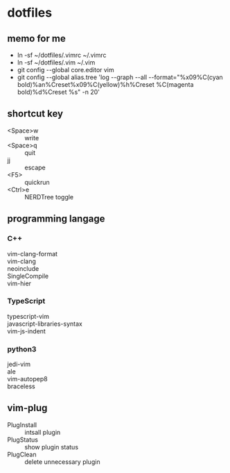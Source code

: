 # dotfiles

## memo for me
- ln -sf ~/dotfiles/.vimrc ~/.vimrc
- ln -sf ~/dotfiles/.vim ~/.vim
- git config --global core.editor vim
- git config --global alias.tree 'log --graph --all --format="%x09%C(cyan bold)%an%Creset%x09%C(yellow)%h%Creset %C(magenta bold)%d%Creset %s" -n 20'
</li>

## shortcut key
<dl>
  <dt>&lt;Space&gt;w</dt>
    <dd>write</dd>
  <dt>&lt;Space&gt;q</dt>
    <dd>quit</dd>
  <dt>jj</dt>
    <dd>escape</dd>
  <dt>&lt;F5&gt;</dt>
    <dd>quickrun</dd>
  <dt>&lt;Ctrl&gt;e</dt>
    <dd>NERDTree toggle</dd>
</dl>

## programming langage

### C++
<dl>
  <dt>vim-clang-format</dt>
  <dt>vim-clang</dt>
  <dt>neoinclude</dt>
  <dt>SingleCompile</dt>
  <dt>vim-hier</dt>
</dl>

### TypeScript

<dl>
  <dt>typescript-vim</dt>
  <dt>javascript-libraries-syntax</dt>
  <dt>vim-js-indent</dt>
</dl>

### python3
<dl>
  <dt>jedi-vim</dt>
  <dt>ale</dt>
  <dt>vim-autopep8</dt>
  <dt>braceless</dt>
</dl>

## vim-plug
<dl>
  <dt>PlugInstall</dt>
    <dd>intsall plugin</dd>
  <dt>PlugStatus</dt>
    <dd>show plugin status</dd>
  <dt>PlugClean</dt>
    <dd>delete unnecessary plugin</dd>
</dl>

